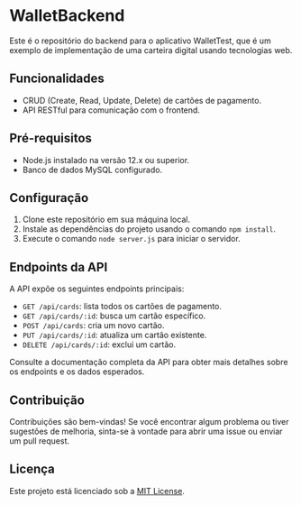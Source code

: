 # WalletBackend

Este é o repositório do backend para o aplicativo WalletTest, que é um exemplo de implementação de uma carteira digital usando tecnologias web.

## Funcionalidades

-   CRUD (Create, Read, Update, Delete) de cartões de pagamento.
-   API RESTful para comunicação com o frontend.

## Pré-requisitos

-   Node.js instalado na versão 12.x ou superior.
-   Banco de dados MySQL configurado.

## Configuração

1.  Clone este repositório em sua máquina local.
2.  Instale as dependências do projeto usando o comando `npm install`.
4.  Execute o comando `node server.js` para iniciar o servidor.

## Endpoints da API

A API expõe os seguintes endpoints principais:

-   `GET /api/cards`: lista todos os cartões de pagamento.
-   `GET /api/cards/:id`: busca um cartão específico.
-   `POST /api/cards`: cria um novo cartão.
-   `PUT /api/cards/:id`: atualiza um cartão existente.
-   `DELETE /api/cards/:id`: exclui um cartão.

Consulte a documentação completa da API para obter mais detalhes sobre os endpoints e os dados esperados.

## Contribuição

Contribuições são bem-vindas! Se você encontrar algum problema ou tiver sugestões de melhoria, sinta-se à vontade para abrir uma issue ou enviar um pull request.

## Licença

Este projeto está licenciado sob a [MIT License](https://chat.openai.com/c/LICENSE).
